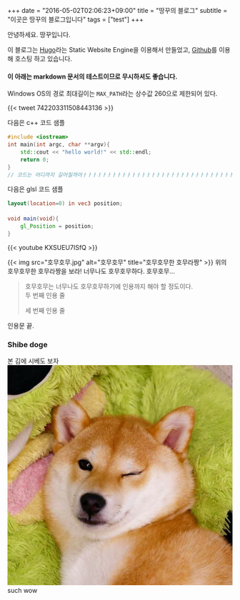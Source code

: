 +++
date = "2016-05-02T02:06:23+09:00"
title = "땅꾸의 블로그"
subtitle = "이곳은 땅꾸의 블로그입니다"
tags = ["test"]
+++

안녕하세요. 땅꾸입니다.

이 블로그는 [Hugo](https://gohugo.io/)라는 Static Website Engine을 이용해서 만들었고, [Github](https://github.com/)를 이용해 호스팅 하고 있습니다.

#### 이 아래는 markdown 문서의 테스트이므로 무시하셔도 좋습니다.

Windows OS의 경로 최대길이는 `MAX_PATH`라는 상수값 260으로 제한되어 있다.

{{< tweet 742203311508443136 >}}

다음은 c++ 코드 샘플
``` c++
#include <iostream>
int main(int argc, char **argv){
	std::cout << "hello world!" << std::endl;
	return 0;
}
// 코드는 어디까지 길어질까아ㅏㅏㅏㅏㅏㅏㅏㅏㅏㅏㅏㅏㅏㅏㅏㅏㅏㅏㅏㅏㅏㅏㅏㅏㅏㅏㅏㅏㅏㅏㅏㅏㅏㅏㅏㅏㅏㅏㅏㅏㅏㅏㅏㅏㅏㅏㅏㅏㅏㅏㅏㅏㅏㅏ 는 highlight.js는 자동 줄넘김이다.
```
다음은 glsl 코드 샘플
``` glsl
layout(location=0) in vec3 position;

void main(void){
	gl_Position = position;
}
```

{{< youtube KXSUEU7ISfQ >}}

{{< img src="호무호무.jpg" alt="호무호무" title="호무호무한 호무라짱" >}}
위의 호무호무한 호무라짱을 보라! 너무나도 호무호무하다. 호무호무...

> 호무호무는 너무나도 호무호무하기에 인용까지 해야 할 정도이다.  
두 번째 인용 줄
>
> 세 번째 인용 줄

인용문 끝.

### Shibe doge
본 김에 시베도 보자
![shibe doge](시베.jpg)
such wow 